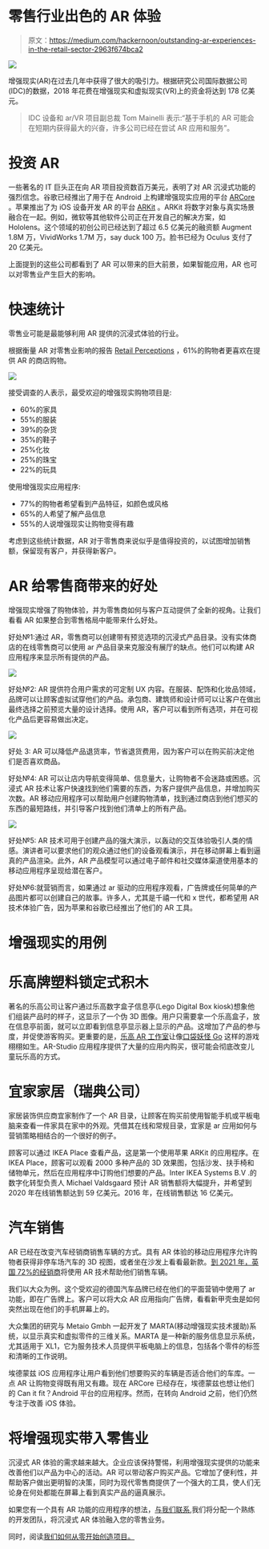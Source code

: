 # 零售行业出色的 AR 体验

> 原文：<https://medium.com/hackernoon/outstanding-ar-experiences-in-the-retail-sector-2963f674bca2>

![](img/704e87680c4d21a18466cfe25d6a3cc8.png)

增强现实(AR)在过去几年中获得了很大的吸引力。根据研究公司国际数据公司(IDC)的数据，2018 年花费在增强现实和虚拟现实(VR)上的资金将达到 178 亿美元。

> IDC 设备和 ar/VR 项目副总裁 Tom Mainelli 表示:“基于手机的 AR 可能会在短期内获得最大的兴奋，许多公司已经在尝试 AR 应用和服务”。

# 投资 AR

一些著名的 IT 巨头正在向 AR 项目投资数百万美元，表明了对 AR 沉浸式功能的强烈信念。谷歌已经推出了用于在 Android 上构建增强现实应用的平台 [ARCore](https://www.theverge.com/2017/8/29/16219696/google-arcore-augmented-reality-platform-announce-release-pixel-samsung) 。苹果推出了为 iOS 设备开发 AR 的平台 [ARKit](https://developer.apple.com/videos/play/wwdc2017/602/) 。ARKit 将数字对象与真实场景融合在一起。例如，微软等其他软件公司正在开发自己的解决方案，如 Hololens。这个领域的初创公司已经达到了超过 6.5 亿美元的融资额 Augment 1.8M 万，VividWorks 1.7M 万，say duck 100 万。脸书已经为 Oculus 支付了 20 亿美元。

上面提到的这些公司都看到了 AR 可以带来的巨大前景，如果智能应用，AR 也可以对零售业产生巨大的影响。

# 快速统计

零售业可能是最能够利用 AR 提供的沉浸式体验的行业。

根据衡量 AR 对零售业影响的报告 [Retail Perceptions](http://ikusmer.blog.euskadi.eus/wp-content/uploads/2016/12/The-impact-of-augmented-reality.pdf) ，61%的购物者更喜欢在提供 AR 的商店购物。

![](img/6593d054980e839fa0de5072759bcd06.png)

接受调查的人表示，最受欢迎的增强现实购物项目是:

*   60%的家具
*   55%的服装
*   39%的杂货
*   35%的鞋子
*   25%化妆
*   25%的珠宝
*   22%的玩具

使用增强现实应用程序:

*   77%的购物者希望看到产品特征，如颜色或风格
*   65%的人希望了解产品信息
*   55%的人说增强现实让购物变得有趣

考虑到这些统计数据，AR 对于零售商来说似乎是值得投资的，以试图增加销售额，保留现有客户，并获得新客户。

# AR 给零售商带来的好处

增强现实增强了购物体验，并为零售商如何与客户互动提供了全新的视角。让我们看看 AR 如果整合到零售格局中能带来什么好处。

好处№1:通过 AR，零售商可以创建带有预览选项的沉浸式产品目录。没有实体商店的在线零售商可以使用 ar 产品目录来克服没有展厅的缺点。他们可以构建 AR 应用程序来显示所有提供的产品。

![](img/b5fc0545e9358f3bbde954db43aca1c4.png)

好处№2: AR 提供符合用户需求的可定制 UX 内容。在服装、配饰和化妆品领域，品牌可以让顾客虚拟试穿他们的产品。承包商、建筑师和设计师可以让客户在做出最终选择之前预览大量的设计选择。使用 AR，客户可以看到所有选项，并在可视化产品后更容易做出决定。

![](img/4b58ee31a470899170fdf6e28fed6f36.png)

好处 3: AR 可以降低产品退货率，节省退货费用，因为客户可以在购买前决定他们是否喜欢商品。

好处№4: AR 可以让店内导航变得简单、信息量大，让购物者不会迷路或困惑。沉浸式 AR 技术让客户快速找到他们需要的东西，为客户提供产品信息，并增加购买次数。AR 移动应用程序可以帮助用户创建购物清单，找到通过商店到他们想买的东西的最短路线，并引导客户找到他们清单上的所有产品。

![](img/d6b2689d9986781362efe3508cfb1880.png)

好处№5: AR 技术可用于创建产品的强大演示，以轰动的交互体验吸引人类的情感。演讲者可以要求他们的观众通过他们的设备观看演示，并在移动屏幕上看到逼真的产品渲染。此外，AR 产品模型可以通过电子邮件和社交媒体渠道使用基本的移动应用程序呈现给潜在客户。

好处№6:就营销而言，如果通过 ar 驱动的应用程序观看，广告牌或任何简单的产品图片都可以创建自己的故事。许多人，尤其是千禧一代和 x 世代，都希望用 AR 技术体验广告，因为苹果和谷歌已经推出了他们的 AR 工具。

# 增强现实的用例

# 乐高牌塑料锁定式积木

著名的乐高公司让客户通过乐高数字盒子信息亭(Lego Digital Box kiosk)想象他们组装产品时的样子，这显示了一个伪 3D 图像。用户只需要拿一个乐高盒子，放在信息亭前面，就可以立即看到信息亭显示器上显示的产品。这增加了产品的参与度，并促使游客购买。更重要的是，[乐高 AR 工作室](https://www.forbes.com/sites/andyrobertson/2017/12/01/new-lego-augmented-reality-app-is-the-best-open-world-lego-video-game/#67e4813e498a)让像[口袋妖怪 Go](https://steelkiwi.com/blog/what-pokemon-go-can-do-your-business/) 这样的游戏栩栩如生。AR-Studio 应用程序提供了大量的应用内购买，很可能会彻底改变儿童玩乐高的方式。

# 宜家家居（瑞典公司）

家居装饰供应商宜家制作了一个 AR 目录，让顾客在购买前使用智能手机或平板电脑来查看一件家具在家中的外观。凭借其在线和常规目录，宜家是 ar 应用如何与营销策略相结合的一个很好的例子。

顾客可以通过 IKEA Place 查看产品，这是第一个使用苹果 ARKit 的应用程序。在 IKEA Place，顾客可以观看 2000 多种产品的 3D 效果图，包括沙发、扶手椅和储物单元，然后在应用程序中订购他们想要的产品。Inter IKEA Systems B.V .的数字化转型负责人 Michael Valdsgaard 预计 AR 销售额将大幅提升，并希望到 2020 年在线销售额达到 59 亿美元。2016 年，在线销售额达 16 亿美元。

# 汽车销售

AR 已经在改变汽车经销商销售车辆的方式。具有 AR 体验的移动应用程序允许购物者获得非停车场汽车的 3D 视图，或者坐在沙发上看看最新款。[到 2021 年，英国 72%的经销商](https://www.choicequote.co.uk/news/motortrade/augmented-reality-will-become-vital-to-car-sales-213798)将使用 AR 技术帮助他们销售车辆。

我们以大众为例。这个受欢迎的德国汽车品牌已经在他们的平面营销中使用了 ar 功能，即在广告牌上。客户可以将大众 AR 应用指向广告牌，看看新甲壳虫是如何突然出现在他们的手机屏幕上的。

大众集团的研究与 Metaio Gmbh 一起开发了 MARTA(移动增强现实技术援助)系统，以显示真实和虚拟零件的三维关系。MARTA 是一种新的服务信息显示系统，尤其适用于 XL1，它为服务技术人员提供平板电脑上的信息，包括各个零件的标签和清晰的工作说明。

埃德蒙兹 iOS 应用程序让用户看到他们想要购买的车辆是否适合他们的车库。一点 AR 让购物变得既有用又有趣。现在 ARCore 已经存在，埃德蒙兹也想让他们的 Can it fit？Android 平台的应用程序。然而，在转向 Android 之前，他们仍然专注于改善 iOS 体验。

# 将增强现实带入零售业

沉浸式 AR 体验的需求越来越大。企业应该保持警惕，利用增强现实提供的功能来改善他们以产品为中心的活动。AR 可以带动客户购买产品。它增加了便利性，并帮助客户做出更明智的决策，同时为现代零售商提供了一个强大的工具，使人们无论身在何处都能在屏幕上看到真实产品的逼真展示。

如果您有一个具有 AR 功能的应用程序的想法，[与我们联系](https://steelkiwi.com/contacts/),我们将分配一个熟练的开发团队，将沉浸式 AR 体验融入您的零售业务。

同时，阅读[我们如何从零开始创造项目。](https://steelkiwi.com/blog/how-we-create-projects-scratch/)